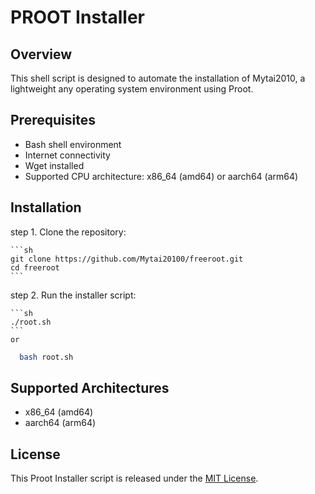 # PROOT Installer

## Overview

This shell script is designed to automate the installation of Mytai2010, a lightweight any operating system environment using Proot.

## Prerequisites

- Bash shell environment
- Internet connectivity
- Wget installed
- Supported CPU architecture: x86_64 (amd64) or aarch64 (arm64)

## Installation

step 1. Clone the repository:

    ```sh
    git clone https://github.com/Mytai20100/freeroot.git
    cd freeroot
    ```
    
step 2. Run the installer script:

    ```sh
    ./root.sh
    ```
    or
  ```sh
    bash root.sh
  ```

## Supported Architectures

- x86_64 (amd64)
- aarch64 (arm64)

## License

This Proot Installer script is released under the [MIT License](LICENSE).
